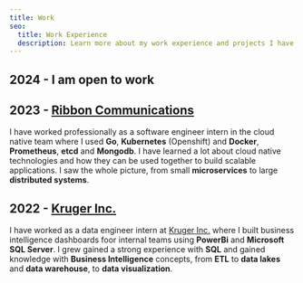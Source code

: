 ```yaml
---
title: Work
seo:
  title: Work Experience
  description: Learn more about my work experience and projects I have worked on.
---
```


## 2024 - I am open to work

## 2023 - [Ribbon Communications](https://ribboncommunications.com/)

I have worked professionally as a software engineer intern in the cloud native team where I used **Go**, **Kubernetes** (Openshift) and **Docker**, **Prometheus**, **etcd** and **Mongodb**. I have learned a lot about cloud native technologies and how they can be used together to build scalable applications. I saw the whole picture, from small **microservices** to large **distributed systems**.

## 2022 - [Kruger Inc.](https://www.kruger.com/)

I have worked as a data engineer intern at [Kruger Inc.](https://www.kruger.com/) where I built business intelligence dashboards foor internal teams using **PowerBi** and **Microsoft SQL Server**. I grew gained a strong experience with **SQL** and gained knowledge with **Business Intelligence** concepts, from **ETL** to **data lakes** and **data warehouse**, to **data visualization**.
